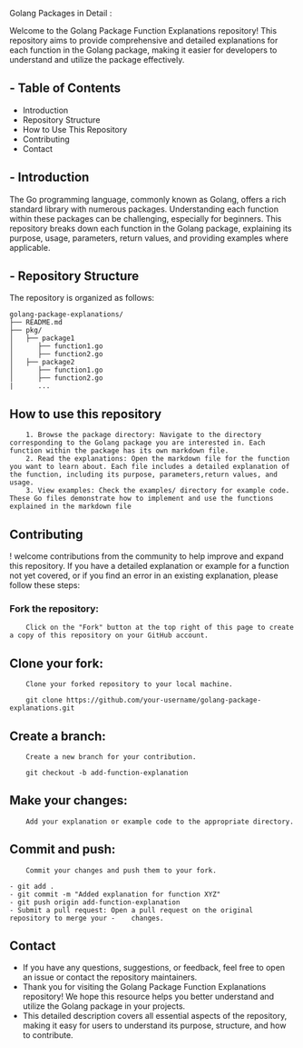 Golang Packages in Detail :

Welcome to the Golang Package Function Explanations repository! This repository aims to provide comprehensive and detailed explanations for each function in the Golang package, 
making it easier for developers to understand and utilize the package effectively.

## - Table of Contents
- Introduction
- Repository Structure
- How to Use This Repository
- Contributing
- Contact
  
## - Introduction
The Go programming language, commonly known as Golang, offers a rich standard library with numerous packages. Understanding each function within these packages can be challenging, 
especially for beginners. This repository breaks down each function in the Golang package, explaining its purpose, usage, parameters, return values, and providing examples where 
applicable.

## - Repository Structure
The repository is organized as follows:
```
golang-package-explanations/ 
├── README.md
├── pkg/
│   ├── package1
│      ├── function1.go
│      ├── function2.go
│   ├── package2
│      ├── function1.go
│      ├── function2.go
|      ...
```

## How to use this repository
``` 
    1. Browse the package directory: Navigate to the directory corresponding to the Golang package you are interested in. Each function within the package has its own markdown file.
    2. Read the explanations: Open the markdown file for the function you want to learn about. Each file includes a detailed explanation of the function, including its purpose, parameters,return values, and usage.
    3. View examples: Check the examples/ directory for example code. These Go files demonstrate how to implement and use the functions explained in the markdown file
```
  
## Contributing
! welcome contributions from the community to help improve and expand this repository. If you have a detailed explanation or example for a function not yet covered, or if you find an 
error in an existing explanation, please follow these steps:

### Fork the repository: 
```  
    Click on the "Fork" button at the top right of this page to create a copy of this repository on your GitHub account. 
```

## Clone your fork: 
```  
    Clone your forked repository to your local machine. 

```

```
    git clone https://github.com/your-username/golang-package-explanations.git 

```
## Create a branch: 
```  
    Create a new branch for your contribution. 
```

```
    git checkout -b add-function-explanation 
```

## Make your changes: 
```  
    Add your explanation or example code to the appropriate directory. 
```

## Commit and push: 
```  
    Commit your changes and push them to your fork. 
```
    - git add .
    - git commit -m "Added explanation for function XYZ"
    - git push origin add-function-explanation
    - Submit a pull request: Open a pull request on the original repository to merge your -    changes. 


## Contact

- If you have any questions, suggestions, or feedback, feel free to open an issue or contact the repository maintainers.
- Thank you for visiting the Golang Package Function Explanations repository! We hope this resource helps you better understand and utilize the Golang package in your projects.
- This detailed description covers all essential aspects of the repository, making it easy for users to understand its purpose, structure, and how to contribute.
```
